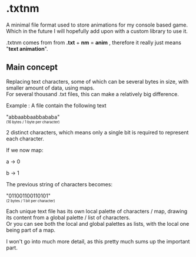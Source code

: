 # .txtnm

A minimal file format used to store animations for my console based game. <br>
Which in the future I will hopefully add upon with a custom library to use it.

.txtnm comes from from **.txt** + **nm** = **anim** , therefore it really just means "**text animation**".

## Main concept

Replacing text characters, some of which can be several bytes in size, with smaller amount of data, using maps. <br>
For several thousand .txt files, this can make a relatively big difference.

Example :
A file contain the following text

"abbaabbaabbababa" <br>
<sub><sup> (16 bytes / 1 byte per character) </sub></sup>

2 distinct characters, which means only a single bit is required to represent each character.

If we now map:

a $\to$ 0 <br>

b $\to$ 1 <br>

The previous string of characters becomes:

"011001100110101" <br>
<sub><sup> (2 bytes / 1 bit per character) </sub></sup>

Each unique text file has its own local palette of characters / map, drawing its content from a global palette / list of characters. <br>
Or you can see both the local and global palettes as lists, with the local one being part of a map.

I won't go into much more detail, as this pretty much sums up the important part.

